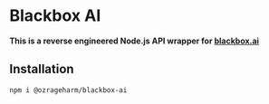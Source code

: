 # Blackbox AI

**This is a reverse engineered Node.js API wrapper for [blackbox.ai](https://blackbox.ai/)**

## Installation

```bash
npm i @ozrageharm/blackbox-ai
```